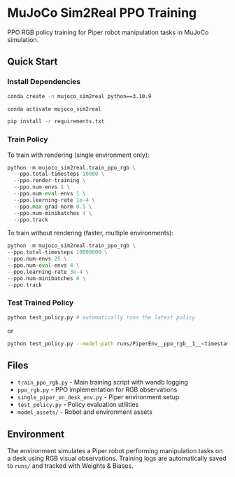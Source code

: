 # MuJoCo Sim2Real PPO Training

PPO RGB policy training for Piper robot manipulation tasks in MuJoCo simulation.

## Quick Start

### Install Dependencies
```bash
conda create -n mujoco_sim2real python==3.10.9

conda activate mujoco_sim2real

pip install -r requirements.txt
```

### Train Policy

To train with rendering (single environment only):
```python
python -m mujoco_sim2real.train_ppo_rgb \
  --ppo.total-timesteps 10000 \
  --ppo.render-training \
  --ppo.num-envs 1 \
  --ppo.num-eval-envs 1 \
  --ppo.learning-rate 1e-4 \
  --ppo.max-grad-norm 0.5 \
  --ppo.num-minibatches 4 \
  --ppo.track
```

To train without rendering (faster, multiple environments):
```python
python -m mujoco_sim2real.train_ppo_rgb \
--ppo.total-timesteps 10000000 \
--ppo.num-envs 25 \
--ppo.num-eval-envs 4 \
--ppo.learning-rate 3e-4 \
--ppo.num-minibatches 8 \
--ppo.track
```

### Test Trained Policy
```bash
python test_policy.py # automatically runs the latest policy
```
or

```bash
python test_policy.py --model-path runs/PiperEnv__ppo_rgb__1__<timestamp>/model.pth
```


## Files

- `train_ppo_rgb.py` - Main training script with wandb logging
- `ppo_rgb.py` - PPO implementation for RGB observations
- `single_piper_on_desk_env.py` - Piper environment setup
- `test_policy.py` - Policy evaluation utilities
- `model_assets/` - Robot and environment assets

## Environment

The environment simulates a Piper robot performing manipulation tasks on a desk using RGB visual observations. Training logs are automatically saved to `runs/` and tracked with Weights & Biases.